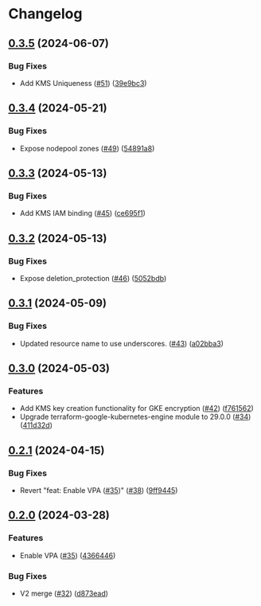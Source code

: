 # Changelog

## [0.3.5](https://github.com/streamnative/terraform-google-cloud/compare/v0.3.4...v0.3.5) (2024-06-07)


### Bug Fixes

* Add KMS Uniqueness ([#51](https://github.com/streamnative/terraform-google-cloud/issues/51)) ([39e9bc3](https://github.com/streamnative/terraform-google-cloud/commit/39e9bc34bbdb4409be5a8ee1fb30443f3b44ef3a))

## [0.3.4](https://github.com/streamnative/terraform-google-cloud/compare/v0.3.3...v0.3.4) (2024-05-21)


### Bug Fixes

* Expose nodepool zones ([#49](https://github.com/streamnative/terraform-google-cloud/issues/49)) ([54891a8](https://github.com/streamnative/terraform-google-cloud/commit/54891a8c09a51b35017f639ac1a230411a43eae0))

## [0.3.3](https://github.com/streamnative/terraform-google-cloud/compare/v0.3.2...v0.3.3) (2024-05-13)


### Bug Fixes

* Add KMS IAM binding ([#45](https://github.com/streamnative/terraform-google-cloud/issues/45)) ([ce695f1](https://github.com/streamnative/terraform-google-cloud/commit/ce695f17e04190504f2a3b9c08834173e73e720c))

## [0.3.2](https://github.com/streamnative/terraform-google-cloud/compare/v0.3.1...v0.3.2) (2024-05-13)


### Bug Fixes

* Expose deletion_protection ([#46](https://github.com/streamnative/terraform-google-cloud/issues/46)) ([5052bdb](https://github.com/streamnative/terraform-google-cloud/commit/5052bdb9ca9a91af6cdb2e16c9e0a9ef60be38c0))

## [0.3.1](https://github.com/streamnative/terraform-google-cloud/compare/v0.3.0...v0.3.1) (2024-05-09)


### Bug Fixes

* Updated resource name to use underscores. ([#43](https://github.com/streamnative/terraform-google-cloud/issues/43)) ([a02bba3](https://github.com/streamnative/terraform-google-cloud/commit/a02bba3b9522d554f7f611169980df124bdb41dc))

## [0.3.0](https://github.com/streamnative/terraform-google-cloud/compare/v0.2.1...v0.3.0) (2024-05-03)


### Features

* Add KMS key creation functionality for GKE encryption ([#42](https://github.com/streamnative/terraform-google-cloud/issues/42)) ([f761562](https://github.com/streamnative/terraform-google-cloud/commit/f761562549f9e1b72fc02684f7feba7ff9d0b84c))
* Upgrade terraform-google-kubernetes-engine module to 29.0.0 ([#34](https://github.com/streamnative/terraform-google-cloud/issues/34)) ([411d32d](https://github.com/streamnative/terraform-google-cloud/commit/411d32d2a36e7720354714d2113caf2d78ba6090))

## [0.2.1](https://github.com/streamnative/terraform-google-cloud/compare/v0.2.0...v0.2.1) (2024-04-15)


### Bug Fixes

* Revert "feat: Enable VPA ([#35](https://github.com/streamnative/terraform-google-cloud/issues/35))" ([#38](https://github.com/streamnative/terraform-google-cloud/issues/38)) ([9ff9445](https://github.com/streamnative/terraform-google-cloud/commit/9ff9445251deb04b2bd92bf829b5ca72cd4acf59))

## [0.2.0](https://github.com/streamnative/terraform-google-cloud/compare/v0.1.1...v0.2.0) (2024-03-28)


### Features

* Enable VPA ([#35](https://github.com/streamnative/terraform-google-cloud/issues/35)) ([4366446](https://github.com/streamnative/terraform-google-cloud/commit/4366446a21f3c0fbb17f72c4967e46be30b2e0ec))


### Bug Fixes

* V2 merge ([#32](https://github.com/streamnative/terraform-google-cloud/issues/32)) ([d873ead](https://github.com/streamnative/terraform-google-cloud/commit/d873ead75d6b85c501003ee02f40408cb9ed8418))
